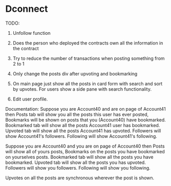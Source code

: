 # Dconnect

TODO:
1) Unfollow function
2) Does the person who deployed the contracts own all the information in
the contract
3) Try to reduce the number of transactions when posting something from 2 to 1 
4) Only change the posts div after upvoting and bookmarking

5) On main page just show all the posts in card form with search and sort by upvotes. For users show a side pane with search functionality.
6) Edit user profile.

Documentation:
Suppose you are Account40 and are on page of Account41 then
    Posts tab will show you all the posts this user has ever posted, Bookmarks will be shown on posts that you (Account40) have bookmarked.
    Bookmarked tab will show all the posts Account41 user has bookmarked.
    Upvoted tab will show all the posts Account41 has upvoted.
    Followers will show Account41's followers.
    Following will show Account41's following.

Suppose you are Account40 and you are on page of Account40 then
    Posts will show all of yours posts, Bookmarks on the posts you have bookmarked on yourselves posts.
    Bookmarked tab will show all the posts you have bookmarked.
    Upvoted tab will show all the posts you has upvoted.
    Followers will show you followers.
    Following will show you following.

Upvotes on all the posts are synchronous wherever the post is shown.